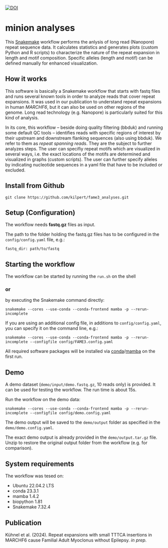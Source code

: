 [![DOI](https://zenodo.org/badge/847599534.svg)](https://zenodo.org/doi/10.5281/zenodo.13373531)

# minion analyses

This [Snakemake](https://github.com/snakemake/snakemake) workflow performs the anlysis of long read (Nanopore) repeat sequence data. It calculates statistics and generates plots (custom Python and R scripts) to characterize the nature of the repeat expansion in length and motif composition. Specific alleles (length and motif) can be defined manually for enhanced visualization. 


## How it works

This software is basically a Snakemake workflow that starts with fastq files and runs several known tools in order to analyze reads that cover repeat expansions. It was used in our publication to understand repeat expansions in human *MARCHF6*, but it can also be used on other regions of the genome. Long read technology (e.g. Nanopore) is particularly suited for this kind of analysis. 

In its core, this workflow – beside doing quality filtering (bbduk) and running some default QC tools – identifies reads with specific regions of interest by their upstream and downstream flanking sequences (also using bbduk). We refer to them as *repeat spanning reads*. They are the subject to further analyzes steps. The user can specifiy  repeat motifs which are visualized in several ways, i.e. the exact locations of the motifs are determined and visualized in graphs (custom scripts). The user can further specify alleles by indicating nucleotide sequences in a yaml file that have to be included or excluded.


## Install from Github

`git clone https://github.com/kilpert/fame3_analyses.git`


## Setup (Configuration)

The workflow needs **fastq.gz** files as input. 

The path to the folder holding the fastq.gz files has to be configured in the `config/config.yaml` file, e.g.:

`fastq_dir: path/to/fastq`


## Starting the workflow
The workflow can be started by running the `run.sh` on the shell 

### or

by executing the Snakemake command directly:

```
snakemake --cores --use-conda --conda-frontend mamba -p --rerun-incomplete
```

If you are using an additional config file, in additions to `config/config.yaml`, you can specify it on the command line, e.g.:

```
snakemake --cores --use-conda --conda-frontend mamba -p --rerun-incomplete --configfile config/FAME3.config.yaml
```


All required software packages will be installed via [conda](https://conda.io)/[mamba](https://github.com/mamba-org/mamba) on the first run.


## Demo

A demo dataset (`demo/input/demo.fastq.gz`, 10 reads only) is provided. It can be used for testing the workflow. The run time is about 15s.

Run the workflow on the demo data:

```
snakemake --cores --use-conda --conda-frontend mamba -p --rerun-incomplete --configfile config/demo.config.yaml
```

The demo output will be saved to the `demo/output` folder as specified in the `demo/demo.config.yaml`.

The exact demo output is already provided in the `demo/output.tar.gz` file. Unzip to restore the original output folder from the workflow (e.g. for comparison).


## System requirements
The workflow was tesed on:

 - Ubuntu 22.04.2 LTS
 - conda 23.3.1
 - mamba 1.4.2
 - biopython 1.81
 - Snakemake 7.32.4


## Publication

Kühnel et al. (2024). Repeat expansions with small TTTCA insertions in MARCHF6 cause Familial Adult Myoclonus without Epilepsy. *in prep.*
